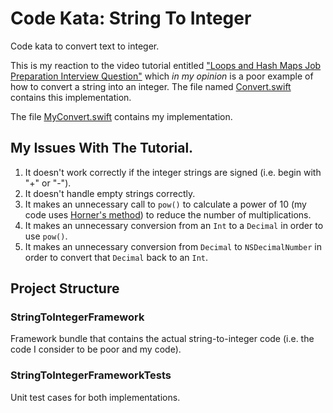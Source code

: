 # Code Kata: String To Integer

Code kata to convert text to integer.

This is my reaction to the video tutorial entitled ["Loops and Hash Maps Job Preparation Interview Question"](https://youtu.be/2QRZqMM7ef0) which *in my opinion* is a poor example of how to convert a string into an integer.  The file named [Convert.swift](StringToIntegerFramework/Convert.swift) contains this implementation.

The file [MyConvert.swift](StringToIntegerFramework/MyConvert.swift) contains my implementation.



## My Issues With The Tutorial.

1. It doesn't work correctly if the integer strings are signed (i.e. begin with "+" or "-").
2. It doesn't handle empty strings correctly.
3. It makes an unnecessary call to `pow()` to calculate a power of 10 (my code uses [Horner's method](https://en.wikipedia.org/wiki/Horner%27s_method)) to reduce the number of multiplications.
4. It makes an unnecessary conversion from an `Int` to a `Decimal` in order to use `pow()`.
5. It makes an unnecessary conversion from `Decimal` to `NSDecimalNumber` in order to convert that `Decimal` back to an `Int`.



## Project Structure

### StringToIntegerFramework

Framework bundle that contains the actual string-to-integer code (i.e. the code I consider to be poor and my code).

### StringToIntegerFrameworkTests

Unit test cases for both implementations.
